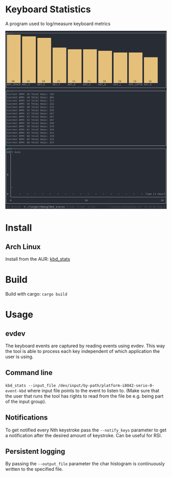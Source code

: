 # Keyboard Statistics
A program used to log/measure keyboard metrics

![screenshot](misc/screenshots/1.png)

# Install
## Arch Linux
Install from the AUR: [kbd_stats](https://aur.archlinux.org/packages/kbd_stats-git/)

# Build
Build with cargo: `cargo build`

# Usage
## evdev
The keyboard events are captured by reading events using evdev. This way the tool is able to
process each key independent of which application the user is using.

## Command line
`kbd_stats --input_file /dev/input/by-path/platform-i8042-serio-0-event-kbd` where
input file points to the event to listen to. (Make sure that the user that runs the tool has
rights to read from the file be e.g. being part of the input group).

## Notifications
To get notified every Nth keystroke pass the `--notify_keys` parameter to get a notification
after the desired amount of keystroke. Can be useful for RSI.

## Persistent logging
By passing the `--output_file` parameter the char histogram is continuously written to the specified file.
